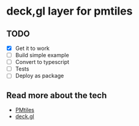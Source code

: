 # deck,gl layer for pmtiles

## TODO

- [x] Get it to work
- [ ] Build simple example
- [ ] Convert to typescript
- [ ] Tests
- [ ] Deploy as package

## Read more about the tech

- [PMtiles](https://github.com/protomaps/PMTiles)
- [deck.gl](https://github.com/vis.gl/vis.gl)
